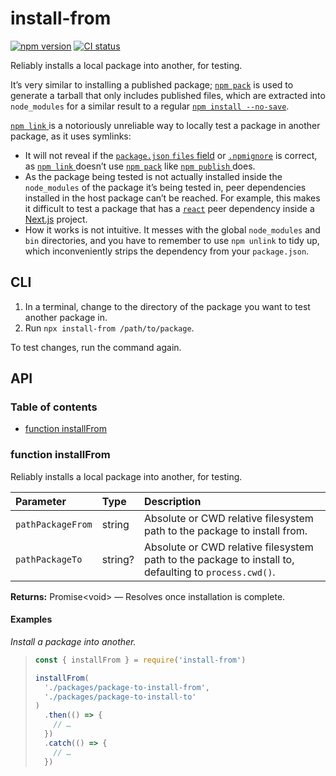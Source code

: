 # install-from

[![npm version](https://badgen.net/npm/v/install-from)](https://npm.im/install-from) [![CI status](https://github.com/jaydenseric/install-from/workflows/CI/badge.svg)](https://github.com/jaydenseric/install-from/actions)

Reliably installs a local package into another, for testing.

It’s very similar to installing a published package; [`npm pack`](https://docs.npmjs.com/cli/pack) is used to generate a tarball that only includes published files, which are extracted into `node_modules` for a similar result to a regular [`npm install --no-save`](https://docs.npmjs.com/cli/install).

[`npm link` ](https://docs.npmjs.com/cli/link) is a notoriously unreliable way to locally test a package in another package, as it uses symlinks:

- It will not reveal if the [`package.json` `files` field](https://docs.npmjs.com/files/package.json#files) or [`.npmignore`](https://docs.npmjs.com/misc/developers#keeping-files-out-of-your-package) is correct, as [`npm link` ](https://docs.npmjs.com/cli/link) doesn’t use [`npm pack`](https://docs.npmjs.com/cli/pack) like [`npm publish` ](https://docs.npmjs.com/cli/publish) does.
- As the package being tested is not actually installed inside the `node_modules` of the package it’s being tested in, peer dependencies installed in the host package can’t be reached. For example, this makes it difficult to test a package that has a [`react`](https://npm.im/react) peer dependency inside a [Next.js](https://nextjs.org) project.
- How it works is not intuitive. It messes with the global `node_modules` and `bin` directories, and you have to remember to use `npm unlink` to tidy up, which inconveniently strips the dependency from your `package.json`.

## CLI

1. In a terminal, change to the directory of the package you want to test another package in.
2. Run `npx install-from /path/to/package`.

To test changes, run the command again.

## API

### Table of contents

- [function installFrom](#function-installfrom)

### function installFrom

Reliably installs a local package into another, for testing.

| Parameter | Type | Description |
| :-- | :-- | :-- |
| `pathPackageFrom` | string | Absolute or CWD relative filesystem path to the package to install from. |
| `pathPackageTo` | string? | Absolute or CWD relative filesystem path to the package to install to, defaulting to `process.cwd()`. |

**Returns:** Promise&lt;void> — Resolves once installation is complete.

#### Examples

_Install a package into another._

> ```js
> const { installFrom } = require('install-from')
>
> installFrom(
>   './packages/package-to-install-from',
>   './packages/package-to-install-to'
> )
>   .then(() => {
>     // …
>   })
>   .catch(() => {
>     // …
>   })
> ```

